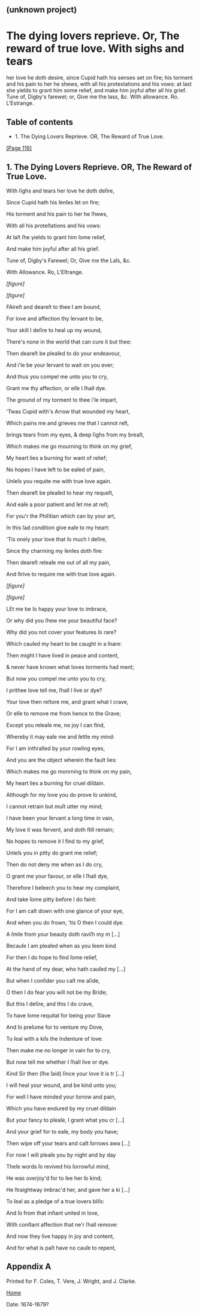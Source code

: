## (unknown project)

# The dying lovers reprieve. Or, The reward of true love. With sighs and tears
her love he doth desire, since Cupid hath his senses set on fire; his torment
and his pain to her he shews, with all his protestations and his vows: at last
she yields to grant him some relief, and make him joyful after all his grief.
Tune of, Digby's farewel; or, Give me the lass, &c. With allowance. Ro.
L'Estrange.

## Table of contents

  * 1\. The Dying Lovers Reprieve. OR, The Reward of True Love.

[[Page 119]](http://eebo.chadwyck.com/downloadtiff?vid=183311&page=1)

## 1\. The Dying Lovers Reprieve. OR, The Reward of True Love.

With ſighs and tears her love he doth deſire,

Since Cupid hath his ſenſes ſet on fire;

His torment and his pain to her he ſhews,

With all his proteſtations and his vows:

At laſt ſhe yields to grant him ſome relief,

And make him joyful after all his grief.

Tune of, Digby's Farewel; Or, Give me the Laſs, &c.

With Allowance. Ro, L'Eſtrange.

_[figure]_

_[figure]_

FAireſt and deareſt to thee I am bound,

For love and affection thy ſervant to be,

Your skill I deſire to heal up my wound,

There's none in the world that can cure it but thee:

Then deareſt be pleaſed to do your endeavour,

And i'le be your ſervant to wait on you ever;

And thus you compel me unto you to cry,

Grant me thy affection, or elſe I ſhall dye.

The ground of my torment to thee i'le impart,

'Twas Cupid with's Arrow that wounded my heart,

Which pains me and grieves me that I cannot reſt,

brings tears from my eyes, & deep ſighs from my breaſt,

Which makes me go mourning to think on my grief,

My heart lies a burning for want of relief;

No hopes I have left to be eaſed of pain,

Unleſs you requite me with true love again.

Then deareſt be pleaſed to hear my requeſt,

And eaſe a poor patient and ſet me at reſt;

For you'r the Phiſitian which can by your art,

In this ſad condition give eaſe to my heart:

'Tis onely your love that ſo much I deſire,

Since thy charming my ſenſes doth fire:

Then deareſt releaſe me out of all my pain,

And ſtrive to require me with true love again.

_[figure]_

_[figure]_

LEt me be ſo happy your love to imbrace,

Or why did you ſhew me your beautiful face?

Why did you not cover your features ſo rare?

Which cauſed my heart to be caught in a ſnare:

Then might I have lived in peace and content,

& never have known what loves torments had ment;

But now you compel me unto you to cry,

I prithee love tell me, ſhall I live or dye?

Your love then reſtore me, and grant what I crave,

Or elſe to remove me from hence to the Grave;

Except you releaſe me, no joy I can find,

Whereby it may eaſe me and ſettle my mind:

For I am inthralled by your rowling eyes,

And you are the object wherein the fault lies:

Which makes me go monrning to think on my pain,

My heart lies a burning for cruel diſdain.

Although for my love you do prove ſo unkind,

I cannot retrain but muſt utter my mind;

I have been your ſervant a long time in vain,

My love it was fervent, and doth ſtill remain;

No hopes to remove it I find to my grief,

Unleſs you in pitty do grant me relief;

Then do not deny me when as I do cry,

O grant me your favour, or elſe I ſhall dye,

Therefore I beſeech you to hear my complaint,

And take ſome pitty before I do faint:

For I am caſt down with one glance of your eye,

And when you do frown, 'tis O then I could dye.

A ſmile from your beauty doth raviſh my m [...]

Becauſe I am pleaſed when as you ſeem kind

For then I do hope to find ſome relief,

At the hand of my dear, who hath cauſed my  [...]

But when I conſider you caſt me aſide,

O then I do fear you will not be my Bride;

But this I deſire, and this I do crave,

To have ſome requital for being your Slave

And ſo preſume for to venture my Dove,

To ſeal with a kiſs the Indenture of love:

Then make me no longer in vain for to cry,

But now tell me whether I ſhall live or dye.

Kind Sir then (ſhe ſaid) ſince your love it is tr [...]

I will heal your wound, and be kind unto you;

For well I have minded your ſorrow and pain,

Which you have endured by my cruel diſdain

But your fancy to pleaſe, I grant what you cr [...]

And your grief for to eaſe, my body you have;

Then wipe off your tears and caſt ſorrows awa [...]

For now I will pleaſe you by night and by day

Theſe words ſo revived his ſorrowful mind,

He was overjoy'd for to ſee her ſo kind;

He ſtraightway imbrac'd her, and gave her a ki [...]

To ſeal as a pledge of a true lovers bliſs:

And ſo from that inſtant united in love,

With conſtant affection that ne'r ſhall remove:

And now they live happy in joy and content,

And for what is paſt have no cauſe to repent,

## Appendix A

Printed for F. Coles, T. Vere, J. Wright, and J. Clarke.

[Home](/)

Date: 1674-1679?  

